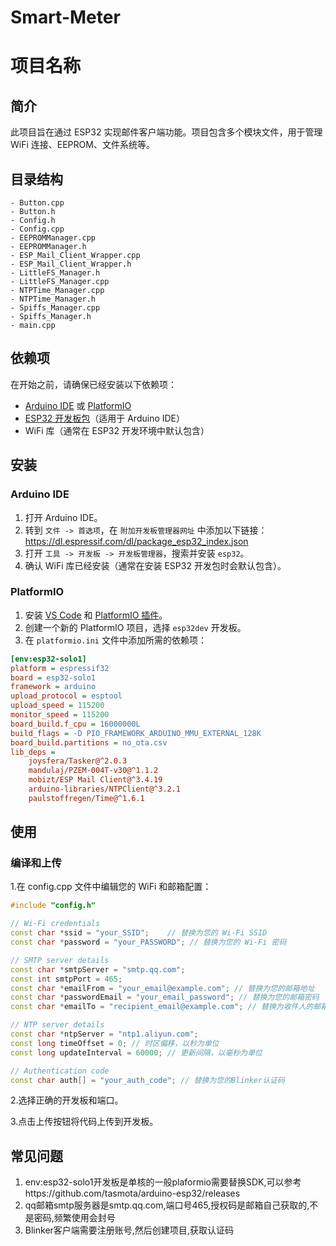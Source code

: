 # Smart-Meter
# 项目名称

## 简介
此项目旨在通过 ESP32 实现邮件客户端功能。项目包含多个模块文件，用于管理 WiFi 连接、EEPROM、文件系统等。

## 目录结构
```
- Button.cpp
- Button.h
- Config.h
- Config.cpp
- EEPROMManager.cpp
- EEPROMManager.h
- ESP_Mail_Client_Wrapper.cpp
- ESP_Mail_Client_Wrapper.h
- LittleFS_Manager.h
- LittleFS_Manager.cpp
- NTPTime_Manager.cpp
- NTPTime_Manager.h
- Spiffs_Manager.cpp
- Spiffs_Manager.h
- main.cpp
```

## 依赖项

在开始之前，请确保已经安装以下依赖项：

- [Arduino IDE](https://www.arduino.cc/en/software) 或 [PlatformIO](https://platformio.org/)
- [ESP32 开发板包](https://github.com/espressif/arduino-esp32)（适用于 Arduino IDE）
- WiFi 库（通常在 ESP32 开发环境中默认包含）

## 安装

### Arduino IDE

1. 打开 Arduino IDE。
2. 转到 `文件 -> 首选项`，在 `附加开发板管理器网址` 中添加以下链接：https://dl.espressif.com/dl/package_esp32_index.json
3. 打开 `工具 -> 开发板 -> 开发板管理器`，搜索并安装 `esp32`。
4. 确认 WiFi 库已经安装（通常在安装 ESP32 开发包时会默认包含）。

### PlatformIO

1. 安装 [VS Code](https://code.visualstudio.com/) 和 [PlatformIO 插件](https://platformio.org/install/ide?install=vscode)。
2. 创建一个新的 PlatformIO 项目，选择 `esp32dev` 开发板。
3. 在 `platformio.ini` 文件中添加所需的依赖项：
```ini
[env:esp32-solo1]
platform = espressif32
board = esp32-solo1
framework = arduino
upload_protocol = esptool
upload_speed = 115200
monitor_speed = 115200
board_build.f_cpu = 16000000L
build_flags = -D PIO_FRAMEWORK_ARDUINO_MMU_EXTERNAL_128K
board_build.partitions = no_ota.csv
lib_deps = 
	joysfera/Tasker@^2.0.3
	mandulaj/PZEM-004T-v30@^1.1.2
	mobizt/ESP Mail Client@^3.4.19
	arduino-libraries/NTPClient@^3.2.1
	paulstoffregen/Time@^1.6.1
```
## 使用
### 编译和上传
1.在 config.cpp 文件中编辑您的 WiFi 和邮箱配置：
```cpp
#include "config.h"

// Wi-Fi credentials
const char *ssid = "your_SSID";    // 替换为您的 Wi-Fi SSID
const char *password = "your_PASSWORD"; // 替换为您的 Wi-Fi 密码

// SMTP server details
const char *smtpServer = "smtp.qq.com";
const int smtpPort = 465;
const char *emailFrom = "your_email@example.com"; // 替换为您的邮箱地址
const char *passwordEmail = "your_email_password"; // 替换为您的邮箱密码
const char *emailTo = "recipient_email@example.com"; // 替换为收件人的邮箱地址

// NTP server details
const char *ntpServer = "ntp1.aliyun.com";
const long timeOffset = 0; // 时区偏移，以秒为单位
const long updateInterval = 60000; // 更新间隔，以毫秒为单位

// Authentication code
const char auth[] = "your_auth_code"; // 替换为您的Blinker认证码
```
2.选择正确的开发板和端口。

3.点击上传按钮将代码上传到开发板。

## 常见问题
1. env:esp32-solo1开发板是单核的一般plaformio需要替换SDK,可以参考https://github.com/tasmota/arduino-esp32/releases
2. qq邮箱smtp服务器是smtp.qq.com,端口号465,授权码是邮箱自己获取的,不是密码,频繁使用会封号
3. Blinker客户端需要注册账号,然后创建项目,获取认证码